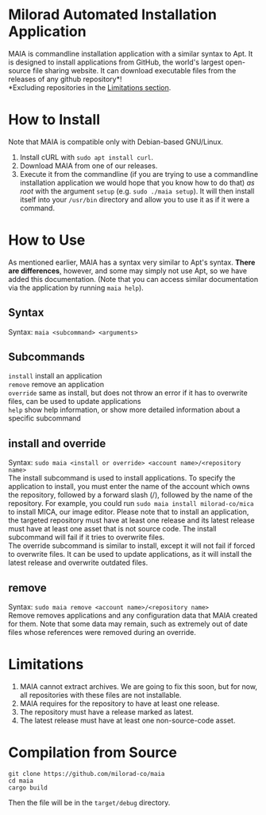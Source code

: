 # Milorad Automated Installation Application
MAIA is commandline installation application with a similar syntax to Apt. It is designed to install applications from GitHub, the world's largest open-source file sharing website. It can download executable files from the releases of any github repository*!<br>
*Excluding repositories in the [Limitations section](https://github.com/milorad-co/maia#Limitations).
# How to Install
Note that MAIA is compatible only with Debian-based GNU/Linux.
1. Install cURL with `sudo apt install curl`.
2. Download MAIA from one of our releases.
3. Execute it from the commandline (if you are trying to use a commandline installation application we would hope that you know how to do that) *as root* with the argument `setup` (e.g. `sudo ./maia setup`). It will then install itself into your `/usr/bin` directory and allow you to use it as if it were a command.
# How to Use
As mentioned earlier, MAIA has a syntax very similar to Apt's syntax. **There are differences**, however, and some may simply not use Apt, so we have added this documentation. (Note that you can access similar documentation via the application by running `maia help`).
## Syntax
Syntax: `maia <subcommand> <arguments>`<br>
## Subcommands
`install`     install an application<br>
`remove`      remove an application<br>
`override`    same as install, but does not throw an error if it has to overwrite files, can be used to update applications<br>
`help`        show help information, or show more detailed information about a specific subcommand
## install and override
Syntax: `sudo maia <install or override> <account name>/<repository name>`<br>
The install subcommand is used to install applications. To specify the application to install, you must enter the name of the account which owns the repository, followed by a forward slash (/), followed by the name of the repository. For example, you could run `sudo maia install milorad-co/mica` to install MICA, our image editor. Please note that to install an application, the targeted repository must have at least one release and its latest release must have at least one asset that is not source code. The install subcommand will fail if it tries to overwrite files.<br>
The override subcommand is similar to install, except it will not fail if forced to overwrite files. It can be used to update applications, as it will install the latest release and overwrite outdated files.
## remove
Syntax: `sudo maia remove <account name>/<repository name>`<br>
Remove removes applications and any configuration data that MAIA created for them. Note that some data may remain, such as extremely out of date files whose references were removed during an override.
# Limitations
1. MAIA cannot extract archives. We are going to fix this soon, but for now, all repositories with these files are not installable.
2. MAIA requires for the repository to have at least one release.
3. The repository must have a release marked as latest.
4. The latest release must have at least one non-source-code asset.
# Compilation from Source
```
git clone https://github.com/milorad-co/maia
cd maia
cargo build
```
Then the file will be in the `target/debug` directory.
